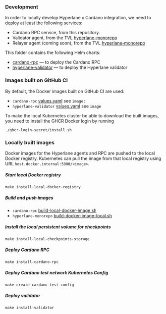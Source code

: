 ### Development
In order to locally develop Hyperlane x Cardano integration, we need to deploy at least the following services:
- Cardano RPC service, from this repository.
- Validator agent, from the TVL [hyperlane-monorepo](https://github.com/tvl-labs/hyperlane-monorepo/tree/cardano)
- Relayer agent (coming soon), from the TVL [hyperlane-monorepo](https://github.com/tvl-labs/hyperlane-monorepo/tree/cardano)

This folder contains the following Helm charts:
- [cardano-rpc](cardano-rpc) — to deploy the Cardano RPC
- [hyperlane-validator](hyperlane-validator) — to deploy the Hyperlane validator

### Images built on GitHub CI
By default, the Docker images built on GitHub CI are used:
- `cardano-rpc` [values.yaml](cardano-rpc%2Fvalues.yaml) see `image:`
- `hyperlane-validator` [values.yaml](hyperlane-validator%2Fvalues.yaml) see `image`

To make the local Kubernetes cluster be able to download the built images, you need to install the GHCR Docker login by running
```shell
./ghcr-login-secret/install.sh
```

### Locally built images
Docker images for the Hyperlane agents and RPC are pushed to the local Docker registry.
Kubernetes can pull the image from that local registry using URL `host.docker.internal:5000/<image>`.

##### Start local Docker registry
```shell
make install-local-docker-registry
```

##### Build and push images
- `cardano-rpc` [build-local-docker-image.sh](..%2Fbuild-local-docker-image.sh)
- `hyperlane-monorepo` [build-docker-image-local.sh](https://github.com/tvl-labs/hyperlane-monorepo/blob/cardano/rust/build-docker-image-local.sh)

##### Install the local persistent volume for checkpoints
```shell
make install-local-checkpoints-storage
```

##### Deploy Cardano RPC
```shell
make install-cardano-rpc
```

##### Deploy Cardano test network Kubernetes Config
```shell
make create-cardano-test-config
```

##### Deploy validator
```shell
make install-validator
```